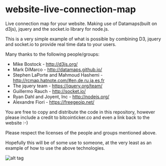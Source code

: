website-live-connection-map
===========================
Live connection map for your website. Making use of Datamaps(built on d3js), jquery and the socket.io library for node.js. 

This is a very simple example of what is possible by combining D3, jquery and socket.io to provide real time data to your users. 

Many thanks to the following people/groups:

* Mike Bostock - http://d3js.org/
* Mark DiMarco - http://datamaps.github.io/
* Stephen LaPorte and Mahmoud Hashemi - http://rcmap.hatnote.com/#en,de,ru,ja,es,fr
* The jquery team - https://jquery.org/team/
* Guillermo Rauch - http://socket.io/
* Ryan Dahl and Joyent, Inc - http://nodejs.org/
* Alexandre Fiori - https://freegeoip.net/

You are free to copy and distribute the code in this repository, however please include a credit to bitcointicker.co and even a link back to the website :-)

Please respect the licenses of the people and groups mentioned above. 

Hopefully this will be of some use to someone, at the very least as an example of how to use the above technologies. 

![alt tag](http://bitcointicker.co/map/map.png)
